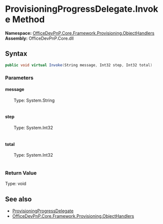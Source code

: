 # ProvisioningProgressDelegate.Invoke Method  
  

**Namespace:** [OfficeDevPnP.Core.Framework.Provisioning.ObjectHandlers](OfficeDevPnP.Core.Framework.Provisioning.ObjectHandlers.md)  
**Assembly:** OfficeDevPnP.Core.dll  
## Syntax
```C#
public void virtual Invoke(String message, Int32 step, Int32 total)
```
### Parameters
#### message  
&emsp;&emsp;Type: System.String  
&emsp;&emsp;  

  

#### step  
&emsp;&emsp;Type: System.Int32  
&emsp;&emsp;  

  

#### total  
&emsp;&emsp;Type: System.Int32  
&emsp;&emsp;  

  

### Return Value
Type: void  

## See also
- [ProvisioningProgressDelegate](OfficeDevPnP.Core.Framework.Provisioning.ObjectHandlers.ProvisioningProgressDelegate.md) 
- [OfficeDevPnP.Core.Framework.Provisioning.ObjectHandlers](OfficeDevPnP.Core.Framework.Provisioning.ObjectHandlers.md) 
